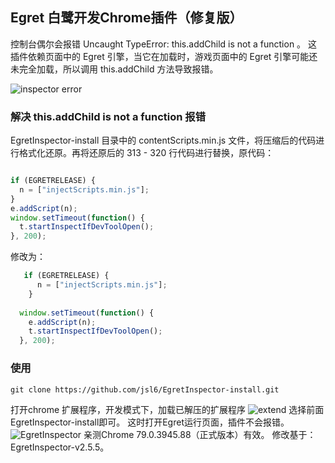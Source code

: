## Egret 白鹭开发Chrome插件（修复版）
控制台偶尔会报错 Uncaught TypeError: this.addChild is not a function 。
这插件依赖页面中的 Egret 引擎，当它在加载时，游戏页面中的 Egret 引擎可能还未完全加载，所以调用 this.addChild 方法导致报错。

![inspector error](https://github.com/jsl6/EgretInspector-install/blob/master/docs/inspector-error.jpg?raw=true)

 ### 解决 this.addChild is not a function 报错

  EgretInspector-install 目录中的 contentScripts.min.js 文件，将压缩后的代码进行格式化还原。再将还原后的 313 - 320 行代码进行替换，原代码：
  ```javascript

  if (EGRETRELEASE) {
    n = ["injectScripts.min.js"];
  }
  e.addScript(n);
  window.setTimeout(function() {
    t.startInspectIfDevToolOpen();
  }, 200);
```

修改为：
```javascript
   if (EGRETRELEASE) {
      n = ["injectScripts.min.js"];
    }
    
  window.setTimeout(function() {
    e.addScript(n);
    t.startInspectIfDevToolOpen();
  }, 200);
```

### 使用
```shell
git clone https://github.com/jsl6/EgretInspector-install.git
```

打开chrome 扩展程序，开发模式下，加载已解压的扩展程序
![extend](https://github.com/jsl6/EgretInspector-install/blob/master/docs/extend.jpg?raw=true)
选择前面EgretInspector-install即可。
这时打开Egret运行页面，插件不会报错。
![EgretInspector](https://github.com/jsl6/EgretInspector-install/blob/master/docs/egret-inspector.jpg?raw=true)
亲测Chrome 79.0.3945.88（正式版本）有效。
修改基于：EgretInspector-v2.5.5。